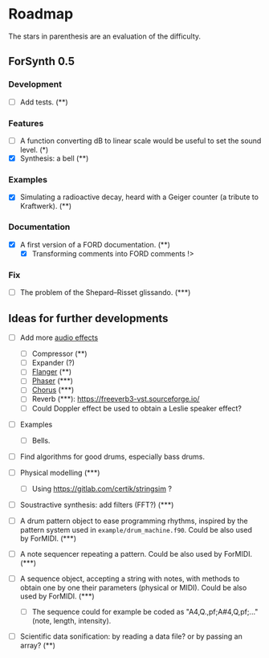 # Roadmap

The stars in parenthesis are an evaluation of the difficulty.

## ForSynth 0.5

### Development
* [ ] Add tests. (**)

### Features
* [ ] A function converting dB to linear scale would be useful to set the sound level. (*)
* [x] Synthesis: a bell (**)

### Examples
* [x] Simulating a radioactive decay, heard with a Geiger counter (a tribute to Kraftwerk). (**)

### Documentation
* [x] A first version of a FORD documentation. (**)
    * [x] Transforming comments into FORD comments !>

### Fix
* [ ] The problem of the Shepard–Risset glissando. (***)


## Ideas for further developments

* [ ] Add more [audio effects](https://en.wikipedia.org/wiki/Category:Audio_effects)
    * [ ] Compressor (**)
    * [ ] Expander (?)
    * [ ] [Flanger](https://en.wikipedia.org/wiki/Flanging) (**)
    * [ ] [Phaser](https://en.wikipedia.org/wiki/Phaser_(effect)) (***)
    * [ ] [Chorus](https://en.wikipedia.org/wiki/Chorus_(audio_effect)) (***)
    * [ ] Reverb (***): https://freeverb3-vst.sourceforge.io/
    * [ ] Could Doppler effect be used to obtain a Leslie speaker effect?

* [ ] Examples
    * [ ] Bells.

* [ ] Find algorithms for good drums, especially bass drums.

* [ ] Physical modelling (***)
    * [ ] Using https://gitlab.com/certik/stringsim ?

* [ ] Soustractive synthesis: add filters (FFT?) (***)

* [ ] A drum pattern object to ease programming rhythms, inspired by the pattern system used in `example/drum_machine.f90`. Could be also used by ForMIDI. (***)
* [ ] A note sequencer repeating a pattern. Could be also used by ForMIDI. (***)
* [ ] A sequence object, accepting a string with notes, with methods to obtain one by one their parameters (physical or MIDI). Could be also used by ForMIDI. (***)
    * [ ] The sequence could for example be coded as "A4,Q.,pf;A#4,Q,pf;..." (note, length, intensity).

* [ ] Scientific data sonification: by reading a data file? or by passing an array? (**)
